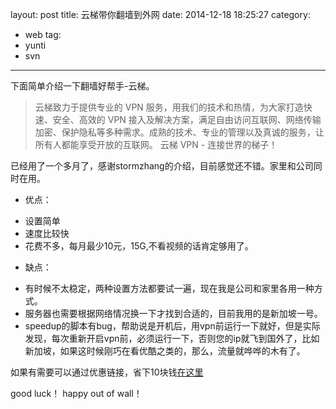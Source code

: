 layout: post
title: 云梯带你翻墙到外网
date: 2014-12-18 18:25:27
category: 
- web
tag: 
- yunti
- svn
---

下面简单介绍一下翻墙好帮手-云梯。
>云梯致力于提供专业的 VPN 服务，用我们的技术和热情，为大家打造快速、安全、高效的 VPN 接入及解决方案，满足自由访问互联网、网络传输加密、保护隐私等多种需求。成熟的技术、专业的管理以及真诚的服务，让所有人都能享受开放的互联网。
云梯 VPN - 连接世界的梯子！

<!--more-->

已经用了一个多月了，感谢stormzhang的介绍，目前感觉还不错。家里和公司同时在用。

* 优点：
- 设置简单
- 速度比较快
- 花费不多，每月最少10元，15G,不看视频的话肯定够用了。

* 缺点：
- 有时候不太稳定，两种设置方法都要试一遍，现在我是公司和家里各用一种方式。
- 服务器也需要根据网络情况换一下才找到合适的，目前我用的是新加坡一号。
- speedup的脚本有bug，帮助说是开机后，用vpn前运行一下就好，但是实际发现，每次重新开启vpn前，必须运行一下，否则您的ip就飞到国外了，比如新加坡，如果这时候刚巧在看优酷之类的，那么，流量就哗哗的木有了。


如果有需要可以通过优惠链接，省下10块钱[在这里](http://findti.com/?r=8049d2d8641fb8fb)

good luck！
happy out of wall！